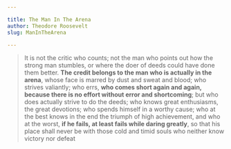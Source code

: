 ```yaml
---

title: The Man In The Arena
author: Theodore Roosevelt 
slug: ManInTheArena

---
```



>It is not the critic who counts; not the man who points out how the strong man stumbles, or where the doer of deeds could have done them better. **The credit belongs to the man who is actually in the arena**, whose face is marred by dust and sweat and blood; who strives valiantly; who errs, **who comes short again and again, because there is no effort without error and shortcoming**; but who does actually strive to do the deeds; who knows great enthusiasms, the great devotions; who spends himself in a worthy cause; who at the best knows in the end the triumph of high achievement, and who at the worst, **if he fails, at least fails while daring greatly**, so that his place shall never be with those cold and timid souls who neither know victory nor defeat